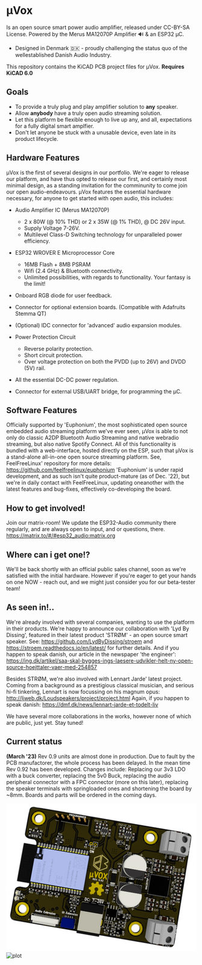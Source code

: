 # µVox

Is an open source smart power audio amplifier, released under CC-BY-SA License.
Powered by the Merus MA12070P Amplifier 🔊 & an ESP32 µC. 

- Designed in Denmark 🇩🇰 - proudly challenging the status quo of the wellestablished Danish Audio Industry. 

This repository contains the KiCAD PCB project files for µVox. **Requires KiCAD 6.0**

## Goals

- To provide a truly plug and play amplifier solution to **any** speaker. 
- Allow **anybody** have a truly open audio streaming solution.
- Let this platform be flexible enough to live up any, and all, expectations for a fully digital smart amplfier. 
- Don't let anyone be stuck with a unusable device, even late in its product lifecycle.  

## Hardware Features

µVox is the first of several designs in our portfolio. We're eager to release our platform, and have thus opted to release our first, and certainly most minimal design, as a standing invitation for the comminunity to come join our open audio-endeavours.
µVox features the essential hardware necessary, for anyone to get started with open audio, this includes: 

- Audio Amplifier IC (Merus MA12070P)
  - 2 x 80W (@ 10% THD) or 2 x 35W (@ 1% THD), @ DC 26V input.
  - Supply Voltage 7-26V.
  - Multilevel Class-D Switching technology for unparalleled power efficiency.
    
- ESP32 WROVER E Microprocessor Core
  - 16MB Flash + 8MB PSRAM
  - Wifi (2.4 GHz) & Bluetooth connectivity.
  - Unlimited possibilities, with regards to functionality. Your fantasy is the limit!

- Onboard RGB diode for user feedback.

- Connector for optional extension boards. (Compatible with Adafruits Stemma QT)

- (Optional) IDC connector for 'advanced' audio expansion modules.

- Power Protection Circuit
  - Reverse polarity protection.
  - Short circuit protection.
  - Over voltage protection on both the PVDD (up to 26V) and DVDD (5V) rail.

- All the essential DC-DC power regulation.

- Connector for external USB/UART bridge, for programming the µC. 


## Software Features

Officially supported by 'Euphonium', the most sophisticated open source embedded audio streaming platform we've ever seen, µVox is able to not only do classic A2DP Bluetooth Audio Streaming and native webradio streaming, but also native Spotify Connect. All of this functionality is bundled with a web-interface, hosted directly on the ESP, such that µVox is a stand-alone all-in-one open source streaming platform. 
See, FeelFreeLinux' repository for more details: https://github.com/feelfreelinux/euphonium
'Euphonium' is under rapid development, and as such isn't quite product-mature (as of Dec. '22), but we're in daily contact with FeelFreeLinux, updating oneanother with the latest features and bug-fixes, effectively co-developing the board.

## How to get involved!

Join our matrix-room! We update the ESP32-Audio community there regularly, and are always open to input, and or questions, there. 
https://matrix.to/#/#esp32_audio:matrix.org

## Where can i get one!?

We'll be back shortly with an official public sales channel, soon as we're satisfied with the initial hardware. 
However if you're eager to get your hands on one NOW - reach out, and we might just consider you for our beta-tester team!

## As seen in!.. 

We're already involved with several companies, wanting to use the platform in their products.
We're happy to announce our collaboration with 'Lyd By Dissing', featured in their latest product 'STRØM' - an open source smart speaker. 
See: https://github.com/LydByDissing/stroem and https://stroem.readthedocs.io/en/latest/ for further details. 
And if you happen to speak danish, our article in the newspaper 'the engineer': https://ing.dk/artikel/saa-skal-bygges-ings-laesere-udvikler-helt-ny-open-source-hoejttaler-vaer-med-254857

Besides STRØM, we're also involved with Lennart Jarde' latest project. 
Coming from a background as a prestigious classical musician, and serious hi-fi tinkering, Lennart is now focussing on his magnum opus: 
http://ljweb.dk/Loudspeakers/project/project.html
Again, if you happen to speak danish: https://dmf.dk/news/lennart-jarde-et-todelt-liv

We have several more collaborations in the works, however none of which are public, just yet. Stay tuned!

## Current status
**(March '23)**
Rev 0.9 units are almost done in production. Due to fault by the PCB manufactorer, the whole process has been delayed.
In the mean time Rev 0.92 has been developed. Changes include: Replacing our 3v3 LDO with a buck converter, replacing the 5v0 Buck, replacing the audio peripheral connector with a FPC connector (more on this later), replacing the speaker terminals with springloaded ones and shortening the board by ~8mm. Boards and parts will be ordered in the coming days.

![plot](./Renders/muvox_full.png)
![plot](./Renders/muvox_closeup.png)
